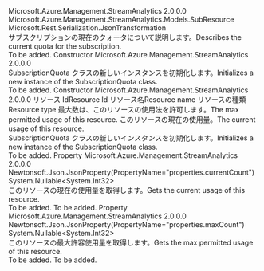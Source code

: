 <Type Name="SubscriptionQuota" FullName="Microsoft.Azure.Management.StreamAnalytics.Models.SubscriptionQuota">
  <TypeSignature Language="C#" Value="public class SubscriptionQuota : Microsoft.Azure.Management.StreamAnalytics.Models.SubResource" />
  <TypeSignature Language="ILAsm" Value=".class public auto ansi beforefieldinit SubscriptionQuota extends Microsoft.Azure.Management.StreamAnalytics.Models.SubResource" />
  <TypeSignature Language="DocId" Value="T:Microsoft.Azure.Management.StreamAnalytics.Models.SubscriptionQuota" />
  <TypeSignature Language="VB.NET" Value="Public Class SubscriptionQuota&#xA;Inherits SubResource" />
  <TypeSignature Language="F#" Value="type SubscriptionQuota = class&#xA;    inherit SubResource" />
  <AssemblyInfo>
    <AssemblyName>Microsoft.Azure.Management.StreamAnalytics</AssemblyName>
    <AssemblyVersion>2.0.0.0</AssemblyVersion>
  </AssemblyInfo>
  <Base>
    <BaseTypeName>Microsoft.Azure.Management.StreamAnalytics.Models.SubResource</BaseTypeName>
  </Base>
  <Interfaces />
  <Attributes>
    <Attribute>
      <AttributeName>Microsoft.Rest.Serialization.JsonTransformation</AttributeName>
    </Attribute>
  </Attributes>
  <Docs>
    <summary>
            <span data-ttu-id="da28f-101">サブスクリプションの現在のクォータについて説明します。</span><span class="sxs-lookup"><span data-stu-id="da28f-101">Describes the current quota for the subscription.</span></span>
            </summary>
    <remarks>To be added.</remarks>
  </Docs>
  <Members>
    <Member MemberName=".ctor">
      <MemberSignature Language="C#" Value="public SubscriptionQuota ();" />
      <MemberSignature Language="ILAsm" Value=".method public hidebysig specialname rtspecialname instance void .ctor() cil managed" />
      <MemberSignature Language="DocId" Value="M:Microsoft.Azure.Management.StreamAnalytics.Models.SubscriptionQuota.#ctor" />
      <MemberSignature Language="VB.NET" Value="Public Sub New ()" />
      <MemberType>Constructor</MemberType>
      <AssemblyInfo>
        <AssemblyName>Microsoft.Azure.Management.StreamAnalytics</AssemblyName>
        <AssemblyVersion>2.0.0.0</AssemblyVersion>
      </AssemblyInfo>
      <Parameters />
      <Docs>
        <summary>
            <span data-ttu-id="da28f-102">SubscriptionQuota クラスの新しいインスタンスを初期化します。</span><span class="sxs-lookup"><span data-stu-id="da28f-102">Initializes a new instance of the SubscriptionQuota class.</span></span>
            </summary>
        <remarks>To be added.</remarks>
      </Docs>
    </Member>
    <Member MemberName=".ctor">
      <MemberSignature Language="C#" Value="public SubscriptionQuota (string id = null, string name = null, string type = null, Nullable&lt;int&gt; maxCount = null, Nullable&lt;int&gt; currentCount = null);" />
      <MemberSignature Language="ILAsm" Value=".method public hidebysig specialname rtspecialname instance void .ctor(string id, string name, string type, valuetype System.Nullable`1&lt;int32&gt; maxCount, valuetype System.Nullable`1&lt;int32&gt; currentCount) cil managed" />
      <MemberSignature Language="DocId" Value="M:Microsoft.Azure.Management.StreamAnalytics.Models.SubscriptionQuota.#ctor(System.String,System.String,System.String,System.Nullable{System.Int32},System.Nullable{System.Int32})" />
      <MemberSignature Language="VB.NET" Value="Public Sub New (Optional id As String = null, Optional name As String = null, Optional type As String = null, Optional maxCount As Nullable(Of Integer) = null, Optional currentCount As Nullable(Of Integer) = null)" />
      <MemberSignature Language="F#" Value="new Microsoft.Azure.Management.StreamAnalytics.Models.SubscriptionQuota : string * string * string * Nullable&lt;int&gt; * Nullable&lt;int&gt; -&gt; Microsoft.Azure.Management.StreamAnalytics.Models.SubscriptionQuota" Usage="new Microsoft.Azure.Management.StreamAnalytics.Models.SubscriptionQuota (id, name, type, maxCount, currentCount)" />
      <MemberType>Constructor</MemberType>
      <AssemblyInfo>
        <AssemblyName>Microsoft.Azure.Management.StreamAnalytics</AssemblyName>
        <AssemblyVersion>2.0.0.0</AssemblyVersion>
      </AssemblyInfo>
      <Parameters>
        <Parameter Name="id" Type="System.String" />
        <Parameter Name="name" Type="System.String" />
        <Parameter Name="type" Type="System.String" />
        <Parameter Name="maxCount" Type="System.Nullable&lt;System.Int32&gt;" />
        <Parameter Name="currentCount" Type="System.Nullable&lt;System.Int32&gt;" />
      </Parameters>
      <Docs>
        <param name="id"><span data-ttu-id="da28f-103">リソース Id</span><span class="sxs-lookup"><span data-stu-id="da28f-103">Resource Id</span></span></param>
        <param name="name"><span data-ttu-id="da28f-104">リソース名</span><span class="sxs-lookup"><span data-stu-id="da28f-104">Resource name</span></span></param>
        <param name="type"><span data-ttu-id="da28f-105">リソースの種類</span><span class="sxs-lookup"><span data-stu-id="da28f-105">Resource type</span></span></param>
        <param name="maxCount"><span data-ttu-id="da28f-106">最大数は、このリソースの使用法を許可します。</span><span class="sxs-lookup"><span data-stu-id="da28f-106">The max permitted usage of this resource.</span></span></param>
        <param name="currentCount"><span data-ttu-id="da28f-107">このリソースの現在の使用量。</span><span class="sxs-lookup"><span data-stu-id="da28f-107">The current usage of this resource.</span></span></param>
        <summary>
            <span data-ttu-id="da28f-108">SubscriptionQuota クラスの新しいインスタンスを初期化します。</span><span class="sxs-lookup"><span data-stu-id="da28f-108">Initializes a new instance of the SubscriptionQuota class.</span></span>
            </summary>
        <remarks>To be added.</remarks>
      </Docs>
    </Member>
    <Member MemberName="CurrentCount">
      <MemberSignature Language="C#" Value="public Nullable&lt;int&gt; CurrentCount { get; }" />
      <MemberSignature Language="ILAsm" Value=".property instance valuetype System.Nullable`1&lt;int32&gt; CurrentCount" />
      <MemberSignature Language="DocId" Value="P:Microsoft.Azure.Management.StreamAnalytics.Models.SubscriptionQuota.CurrentCount" />
      <MemberSignature Language="VB.NET" Value="Public ReadOnly Property CurrentCount As Nullable(Of Integer)" />
      <MemberSignature Language="F#" Value="member this.CurrentCount : Nullable&lt;int&gt;" Usage="Microsoft.Azure.Management.StreamAnalytics.Models.SubscriptionQuota.CurrentCount" />
      <MemberType>Property</MemberType>
      <AssemblyInfo>
        <AssemblyName>Microsoft.Azure.Management.StreamAnalytics</AssemblyName>
        <AssemblyVersion>2.0.0.0</AssemblyVersion>
      </AssemblyInfo>
      <Attributes>
        <Attribute>
          <AttributeName>Newtonsoft.Json.JsonProperty(PropertyName="properties.currentCount")</AttributeName>
        </Attribute>
      </Attributes>
      <ReturnValue>
        <ReturnType>System.Nullable&lt;System.Int32&gt;</ReturnType>
      </ReturnValue>
      <Docs>
        <summary>
            <span data-ttu-id="da28f-109">このリソースの現在の使用量を取得します。</span><span class="sxs-lookup"><span data-stu-id="da28f-109">Gets the current usage of this resource.</span></span>
            </summary>
        <value>To be added.</value>
        <remarks>To be added.</remarks>
      </Docs>
    </Member>
    <Member MemberName="MaxCount">
      <MemberSignature Language="C#" Value="public Nullable&lt;int&gt; MaxCount { get; }" />
      <MemberSignature Language="ILAsm" Value=".property instance valuetype System.Nullable`1&lt;int32&gt; MaxCount" />
      <MemberSignature Language="DocId" Value="P:Microsoft.Azure.Management.StreamAnalytics.Models.SubscriptionQuota.MaxCount" />
      <MemberSignature Language="VB.NET" Value="Public ReadOnly Property MaxCount As Nullable(Of Integer)" />
      <MemberSignature Language="F#" Value="member this.MaxCount : Nullable&lt;int&gt;" Usage="Microsoft.Azure.Management.StreamAnalytics.Models.SubscriptionQuota.MaxCount" />
      <MemberType>Property</MemberType>
      <AssemblyInfo>
        <AssemblyName>Microsoft.Azure.Management.StreamAnalytics</AssemblyName>
        <AssemblyVersion>2.0.0.0</AssemblyVersion>
      </AssemblyInfo>
      <Attributes>
        <Attribute>
          <AttributeName>Newtonsoft.Json.JsonProperty(PropertyName="properties.maxCount")</AttributeName>
        </Attribute>
      </Attributes>
      <ReturnValue>
        <ReturnType>System.Nullable&lt;System.Int32&gt;</ReturnType>
      </ReturnValue>
      <Docs>
        <summary>
            <span data-ttu-id="da28f-110">このリソースの最大許容使用量を取得します。</span><span class="sxs-lookup"><span data-stu-id="da28f-110">Gets the max permitted usage of this resource.</span></span>
            </summary>
        <value>To be added.</value>
        <remarks>To be added.</remarks>
      </Docs>
    </Member>
  </Members>
</Type>
